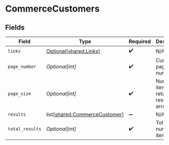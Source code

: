 # CommerceCustomers


## Fields

| Field                                                                        | Type                                                                         | Required                                                                     | Description                                                                  |
| ---------------------------------------------------------------------------- | ---------------------------------------------------------------------------- | ---------------------------------------------------------------------------- | ---------------------------------------------------------------------------- |
| `links`                                                                      | [Optional[shared.Links]](undefined/models/shared/links.md)                   | :heavy_check_mark:                                                           | N/A                                                                          |
| `page_number`                                                                | *Optional[int]*                                                              | :heavy_check_mark:                                                           | Current page number.                                                         |
| `page_size`                                                                  | *Optional[int]*                                                              | :heavy_check_mark:                                                           | Number of items to return in results array.                                  |
| `results`                                                                    | list[[shared.CommerceCustomer](undefined/models/shared/commercecustomer.md)] | :heavy_minus_sign:                                                           | N/A                                                                          |
| `total_results`                                                              | *Optional[int]*                                                              | :heavy_check_mark:                                                           | Total number of items.                                                       |